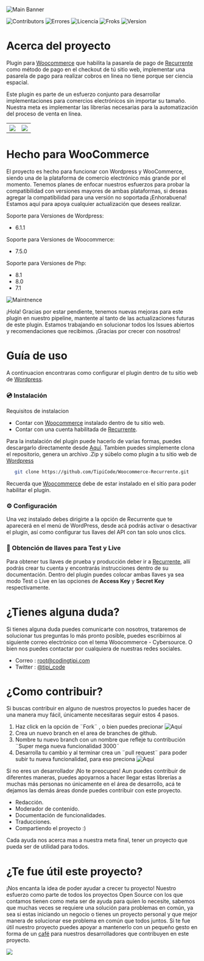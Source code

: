 ![Main Banner](https://tipi-pod.sfo3.cdn.digitaloceanspaces.com/github%2Frecurrente-gateway-banner.jpg)

![Contributors](https://img.shields.io/github/contributors/TipiCode/Woocommerce-Recurrente?color=%2349C8F1&label=Contribuidores&style=for-the-badge)
![Errores](https://img.shields.io/github/issues/TipiCode/Woocommerce-Recurrente?color=%23F99D25&style=for-the-badge)
![Licencia](https://img.shields.io/github/license/TipiCode/Woocommerce-Recurrente?color=%23A4CD39&label=Licencia&style=for-the-badge)
![Froks](https://img.shields.io/github/forks/TipiCode/Woocommerce-Recurrente?color=%2349C8F1&style=for-the-badge)
![Version](https://img.shields.io/github/v/release/TipiCode/Woocommerce-Recurrente?color=%23F99D25&label=Ultima%20versi%C3%B3n&style=for-the-badge)

# Acerca del proyecto

Plugin para [Woocommerce](https://woocommerce.com/) que habilita la pasarela de pago de [Recurrente](https://recurrente.com/) como método de pago en el checkout de tú sitio web, implementar una pasarela de pago para realizar cobros en linea no tiene porque ser ciencia espacial.

Este plugin es parte de un esfuerzo conjunto para desarrollar implementaciones para comercios electrónicos sin importar su tamaño. Nuestra meta es implementar las librerías necesarias para la automatización del proceso de venta en línea.

<table>
<tr>
<th align="center">
<a href="https://github.com/TipiCode/Woocommerce-Recurrente/issues">
<img src="https://tipi-pod.sfo3.cdn.digitaloceanspaces.com/github%2Fissue-report.jpg">
</a>
</th>
<th align="center">
<a href="https://github.com/TipiCode/Woocommerce-Recurrente/pulls">
<img src="https://tipi-pod.sfo3.cdn.digitaloceanspaces.com/github%2Ffeature-request.jpg">
</a>
</th>
</tr>
</table>

# Hecho para WooCommerce
El proyecto es hecho para funcionar con Wordpress y WooCommerce, siendo una de la plataforma de comercio electrónico más grande por el momento. Tenemos planes de enfocar nuestros esfuerzos para probar la compatibilidad con versiones mayores de ambas plataformas, si deseas agregar la compatibilidad para una versión no soportada ¡Enhorabuena! Estamos aquí para apoya cualquier actualización que desees realizar.

Soporte para Versiones de Wordpress:
- 6.1.1

Soporte para Versiones de Woocommerce:
- 7.5.0

Soporte para Versiones de Php:
- 8.1
- 8.0
- 7.1

![Maintnence](https://tipi-pod.sfo3.cdn.digitaloceanspaces.com/github%2Fplugin-maintnence.jpg)

¡Hola! Gracias por estar pendiente, tenemos nuevas mejoras para este plugin en nuestro pipeline, mantente al tanto de las actualizaciones futuras de este plugin. Estamos trabajando en solucionar todos los Issues abiertos y recomendaciones que recibimos. ¡Gracias por crecer con nosotros!

# Guía de uso
A continuacion encontraras como configurar el plugin dentro de tu sitio web de [Wordpress](https://wordpress.com/).

### 💿 Instalación
Requisitos de instalacion
- Contar con [Woocommerce](https://woocommerce.com/) instalado dentro de tu sitio web.
- Contar con una cuenta habilitada de [Recurrente](https://recurrente.com/).

Para la instalación del plugin puede hacerlo de varias formas, puedes descargarlo directamente desde [Aquí](https://github.com/TipiCode/Woocommerce-Recurrente/archive/refs/heads/main.zip).
Tambien puedes simplemente clona el repositorio, genera un archivo .Zip y súbelo como plugin a tu sitio web de [Wordpress](https://wordpress.com/)
```sh
   git clone https://github.com/TipiCode/Woocommerce-Recurrente.git
```
Recuerda que [Woocommerce](https://woocommerce.com/) debe de estar instalado en el sitio para poder habilitar el plugin.

### ⚙️ Configuración
Una vez instalado debes dirigirte a la opción de Recurrente que te aparecerá en el menú de WordPress, desde acá podrás activar o desactivar el plugin, así como configurar tus llaves del API con tan solo unos clics. 

### 🔑 Obtención de llaves para Test y Live
Para obtener tus llaves de prueba y producción deber ir a [Recurrente](https://recurrente.com/), allí podrás crear tu cuenta y encontrarás instrucciones dentro de su documentación. Dentro del plugin puedes colocar ambas llaves ya sea modo Test o Live en las opciones de <strong>Access Key</strong> y <strong>Secret Key</strong> respectivamente.

# ¿Tienes alguna duda? 
Si tienes alguna duda puedes comunicarte con nosotros, trataremos de solucionar tus preguntas lo más pronto posible, puedes escribirnos al siguiente correo electrónico con el tema Woocommerce - Cybersource. O bien nos puedes contactar por cualquiera de nuestras redes sociales.

- Correo : <a href="mailto:root@codingtipi.com?subject=WooCommerce%20-%20Cybersource" target="_blank">root@codingtipi.com</a>
- Twitter : [@tipi_code](https://twitter.com/tipi_code)

# ¿Como contribuir?
Si buscas contribuir en alguno de nuestros proyectos lo puedes hacer de una manera muy fácil, únicamente necesitaras seguir estos 4 pasos.

1. Haz click en la opción de ¨Fork¨ , o bien puedes precionar ![Aquí](https://github.com/TipiCode/Woocommerce-Recurrente/fork)
2. Crea un nuevo branch en el area de branches de github.
3. Nombre tu nuevo branch con un nombre que refleje tu contribución ¨Super mega nueva funcionalidad 3000¨
4. Desarrolla tu cambio y al terminar crea un ¨pull request¨ para poder subir tu nueva funcionalidad, para eso preciona ![Aquí](https://github.com/TipiCode/Woocommerce-Recurrente/pulls)

Si no eres un desarrollador ¡No te preocupes! Aun puedes contribuir de diferentes maneras, puedes apoyarnos a hacer llegar estas librerías a muchas más personas no únicamente en el área de desarrollo, acá te dejamos las demás áreas donde puedes contribuir con este proyecto.

- Redacción.
- Moderador de contenido.
- Documentación de funcionalidades.
- Traducciones.
- Compartiendo el proyecto :)

Cada ayuda nos acerca mas a nuestra meta final, tener un proyecto que pueda ser de utilidad para todos.

# ¿Te fue útil este proyecto?
¡Nos encanta la idea de poder ayudar a crecer tu proyecto! Nuestro esfuerzo como parte de todos los proyectos Open Source con los que contamos tienen como meta ser de ayuda para quien lo necesite, sabemos que muchas veces se requiere una solución para problemas en común, ya sea si estas iniciando un negocio o tienes un proyecto personal y que mejor manera de solucionar ese problema en común que todos juntos.  Si te fue útil nuestro proyecto puedes apoyar a mantenerlo con un pequeño gesto en forma de un [café](https://app.recurrente.com/s/aurora-u2u7iw/cafe-grande-con-leche) para nuestros desarrolladores que contribuyen en este proyecto.

<a href="https://app.recurrente.com/s/aurora-u2u7iw/cafe-grande-con-leche">
<img src="https://tipi-pod.sfo3.cdn.digitaloceanspaces.com/github%2FBuy%20me%20a%20coffee.jpg">
</a>
